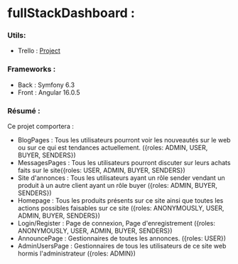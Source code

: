 # fullStackDashboard :

### Utils:

- Trello : [Project](https://trello.com/invite/b/zMmAae4i/ATTIa33692ca6392594a0d411fe02f8ce683BB583E87/dashboard-fullstack)

### Frameworks :

- Back : Symfony 6.3
- Front : Angular 16.0.5

### Résumé :

Ce projet comportera :

- BlogPages : Tous les utilisateurs pourront voir les nouveautés sur le web ou sur ce qui est tendances actuellement. ({roles: ADMIN, USER, BUYER, SENDERS})
- MessagesPages : Tous les utilisateurs pourront discuter sur leurs achats faits sur le site({roles: USER, ADMIN, BUYER, SENDERS})
- Site d'annonces : Tous les utilisateurs ayant un rôle sender vendant un produit à un autre client ayant un rôle buyer ({roles: ADMIN, BUYER, SENDERS})
- Homepage : Tous les produits présents sur ce site ainsi que toutes les actions possibles faisables sur ce site ({roles: ANONYMOUSLY, USER, ADMIN, BUYER, SENDERS})
- Login/Register : Page de connexion, Page d'enregistrement ({roles: ANONYMOUSLY, USER, ADMIN, BUYER, SENDERS})
- AnnouncePage : Gestionnaires de toutes les annonces. ({roles: USER})
- AdminUsersPage : Gestionnaires de tous les utilisateurs de ce site web hormis l'administrateur ({roles: ADMIN})



